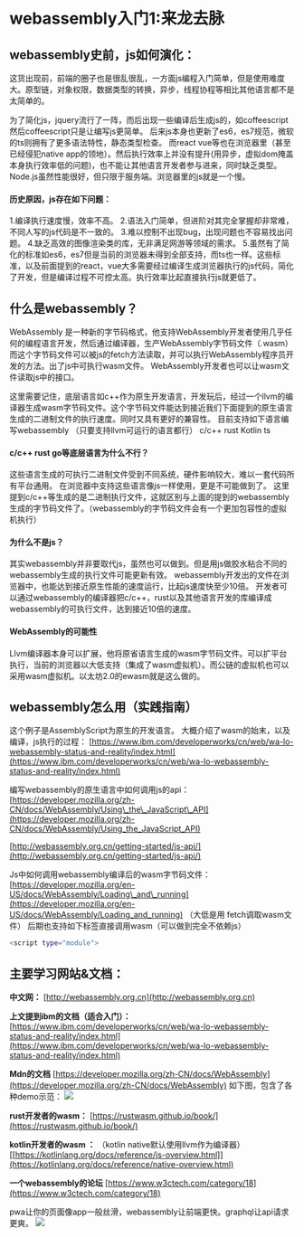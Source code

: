# webassembly入门1:来龙去脉

## webassembly史前，js如何演化：
这货出现前，前端的圈子也是很乱很乱，一方面js编程入门简单，但是使用难度大。原型链，对象权限，数据类型的转换，异步，线程协程等相比其他语言都不是太简单的。

为了简化js，jquery流行了一阵，而后出现一些编译后生成js的，如coffeescript
然后coffeescript只是让编写js更简单。
后来js本身也更新了es6，es7规范，微软的ts则拥有了更多语法特性，静态类型检查。
而react vue等也在浏览器里（甚至已经侵犯native app的领地）。然后执行效率上并没有提升(用异步，虚拟dom掩盖本身执行效率低的问题)，也不能让其他语言开发者参与进来，同时缺乏类型。
Node.js虽然性能很好，但只限于服务端。浏览器里的js就是一个慢。

#### 历史原因，js存在如下问题：
1.编译执行速度慢，效率不高。
2.语法入门简单，但进阶对其完全掌握却非常难，不同人写的js代码是不一致的。
3.难以控制不出现bug，出现问题也不容易找出问题。
4.缺乏高效的图像渲染类的库，无非满足网游等领域的需求。
5.虽然有了简化的标准如es6，es7但是当前的浏览器未得到全部支持，而ts也一样。这些标准，以及前面提到的react，vue大多需要经过编译生成浏览器执行的js代码，简化了开发，但是编译过程不可控太高。执行效率比起直接执行js就更低了。


## 什么是webassembly？
WebAssembly 是一种新的字节码格式，他支持WebAssembly开发者使用几乎任何的编程语言开发，然后通过编译器，生产WebAssembly字节码文件（.wasm）
而这个字节码文件可以被js的fetch方法读取，并可以执行WebAssembly程序员开发的方法。出了js中可执行wasm文件。
WebAssembly开发者也可以让wasm文件读取js中的接口。

这里需要记住，底层语言如c++作为原生开发语言，开发玩后，经过一个llvm的编译器生成wasm字节码文件。这个字节码文件能达到接近我们下面提到的原生语言生成的二进制文件的执行速度。同时又具有更好的兼容性。
目前支持如下语言编写webassembly （只要支持llvm可运行的语言都行）
c/c++    rust     Kotlin    ts

#### c/c++ rust go等底层语言为什么不行？
这些语言生成的可执行二进制文件受到不同系统，硬件影响较大，难以一套代码所有平台通用。
在浏览器中支持这些语言像js一样使用，更是不可能做到了。
这里提到c/c++等生成的是二进制执行文件，这就区别与上面的提到的webassembly生成的字节码文件了。（webassembly的字节码文件会有一个更加包容性的虚拟机执行）

#### 为什么不是js？
其实webassembly并非要取代js，虽然也可以做到。但是用js做胶水粘合不同的webassembly生成的执行文件可能更新有效。
webassembly开发出的文件在浏览器中，也能达到接近原生性能的速度运行，比起js速度快至少10倍。
开发者可以通过webassembly的编译器把c/c++，rust以及其他语言开发的库编译成webassembly的可执行文件，达到接近10倍的速度。

#### WebAssembly的可能性
Llvm编译器本身可以扩展，他将原省语言生成的wasm字节码文件。可以扩平台执行，当前的浏览器以大低支持（集成了wasm虚拟机）。而公链的虚拟机也可以采用wasm虚拟机。以太坊2.0的ewasm就是这么做的。



## webassembly怎么用（实践指南）
这个例子是AssemblyScript为原生的开发语言。
大概介绍了wasm的始末，以及编译，js执行的过程：
[https://www.ibm.com/developerworks/cn/web/wa-lo-webassembly-status-and-reality/index.html](https://www.ibm.com/developerworks/cn/web/wa-lo-webassembly-status-and-reality/index.html)

编写webassembly的原生语言中如何调用js的api：
[https://developer.mozilla.org/zh-CN/docs/WebAssembly/Using\_the\_JavaScript\_API](https://developer.mozilla.org/zh-CN/docs/WebAssembly/Using_the_JavaScript_API)

[http://webassembly.org.cn/getting-started/js-api/](http://webassembly.org.cn/getting-started/js-api/)

Js中如何调用webassembly编译后的wasm字节码文件：
[https://developer.mozilla.org/en-US/docs/WebAssembly/Loading\_and\_running](https://developer.mozilla.org/en-US/docs/WebAssembly/Loading_and_running)
（大低是用 fetch调取wasm文件）
后期也支持如下标签直接调用wasm（可以做到完全不依赖js）
```bash
<script type="module">

```



## 主要学习网站&文档：
**中文网：**
[http://webassembly.org.cn](http://webassembly.org.cn)

**上文提到ibm的文档（适合入门）：**
[https://www.ibm.com/developerworks/cn/web/wa-lo-webassembly-status-and-reality/index.html](https://www.ibm.com/developerworks/cn/web/wa-lo-webassembly-status-and-reality/index.html)

**Mdn的文档**
[https://developer.mozilla.org/zh-CN/docs/WebAssembly](https://developer.mozilla.org/zh-CN/docs/WebAssembly)
如下图，包含了各种demo示范：
![](DraggedImage.png)

**rust开发者的wasm：**
[https://rustwasm.github.io/book/](https://rustwasm.github.io/book/)

**kotlin开发者的wasm ：**
（kotlin  native默认使用llvm作为编译器）
[[https://kotlinlang.org/docs/reference/js-overview.html]](https://kotlinlang.org/docs/reference/native-overview.html)

**一个webassembly的论坛**
[https://www.w3ctech.com/category/18](https://www.w3ctech.com/category/18)

pwa让你的页面像app一般丝滑，webassembly让前端更快。graphql让api请求更爽。
![](DraggedImage.tiff)

 